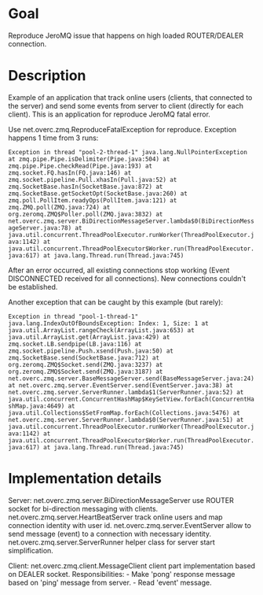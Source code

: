 # Goal
Reproduce JeroMQ issue that happens on high loaded ROUTER/DEALER connection.

# Description
Example of an application that track online users (clients, that connected to the server) and send some events from server to client (directly for each client). 
This is an application for reproduce JeroMQ fatal error.

Use net.overc.zmq.ReproduceFatalException for reproduce. Exception happens 1 time from 3 runs:

`Exception in thread "pool-2-thread-1" java.lang.NullPointerException
	at zmq.pipe.Pipe.isDelimiter(Pipe.java:504)
	at zmq.pipe.Pipe.checkRead(Pipe.java:193)
	at zmq.socket.FQ.hasIn(FQ.java:146)
	at zmq.socket.pipeline.Pull.xhasIn(Pull.java:52)
	at zmq.SocketBase.hasIn(SocketBase.java:872)
	at zmq.SocketBase.getSocketOpt(SocketBase.java:260)
	at zmq.poll.PollItem.readyOps(PollItem.java:121)
	at zmq.ZMQ.poll(ZMQ.java:724)
	at org.zeromq.ZMQ$Poller.poll(ZMQ.java:3832)
	at net.overc.zmq.server.BiDirectionMessageServer.lambda$0(BiDirectionMessageServer.java:78)
	at java.util.concurrent.ThreadPoolExecutor.runWorker(ThreadPoolExecutor.java:1142)
	at java.util.concurrent.ThreadPoolExecutor$Worker.run(ThreadPoolExecutor.java:617)
	at java.lang.Thread.run(Thread.java:745)`
	
After an error occurred, all existing connections stop working (Event DISCONNECTED received for all connections). New connections couldn't be established.

Another exception that can be caught by this example (but rarely):

`Exception in thread "pool-1-thread-1" java.lang.IndexOutOfBoundsException: Index: 1, Size: 1
	at java.util.ArrayList.rangeCheck(ArrayList.java:653)
	at java.util.ArrayList.get(ArrayList.java:429)
	at zmq.socket.LB.sendpipe(LB.java:116)
	at zmq.socket.pipeline.Push.xsend(Push.java:50)
	at zmq.SocketBase.send(SocketBase.java:712)
	at org.zeromq.ZMQ$Socket.send(ZMQ.java:3237)
	at org.zeromq.ZMQ$Socket.send(ZMQ.java:3187)
	at net.overc.zmq.server.BaseMessageServer.send(BaseMessageServer.java:24)
	at net.overc.zmq.server.EventServer.send(EventServer.java:38)
	at net.overc.zmq.server.ServerRunner.lambda$1(ServerRunner.java:52)
	at java.util.concurrent.ConcurrentHashMap$KeySetView.forEach(ConcurrentHashMap.java:4649)
	at java.util.Collections$SetFromMap.forEach(Collections.java:5476)
	at net.overc.zmq.server.ServerRunner.lambda$0(ServerRunner.java:51)
	at java.util.concurrent.ThreadPoolExecutor.runWorker(ThreadPoolExecutor.java:1142)
	at java.util.concurrent.ThreadPoolExecutor$Worker.run(ThreadPoolExecutor.java:617)
	at java.lang.Thread.run(Thread.java:745)`
	
# Implementation details

Server:
net.overc.zmq.server.BiDirectionMessageServer use ROUTER socket for bi-direction messaging with clients.
net.overc.zmq.server.HeartBeatServer track online users and map connection identity with user id.
net.overc.zmq.server.EventServer allow to send message (event) to a connection with necessary identity.
net.overc.zmq.server.ServerRunner helper class for server start simplification.

Client:
net.overc.zmq.client.MessageClient client part implementation based on DEALER socket. Responsibilities:
    - Make 'pong' response message based on 'ping' message from server.
    - Read 'event' message.


